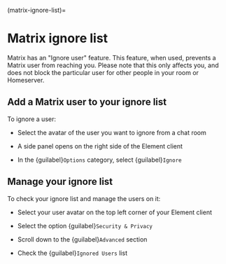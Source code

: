 (matrix-ignore-list)=
# Matrix ignore list

Matrix has an "Ignore user" feature.
This feature, when used, prevents a Matrix user from reaching you.
Please note that this only affects you, and does not block the particular user for other people in your room or Homeserver. 


## Add a Matrix user to your ignore list

To ignore a user:

* Select the avatar of the user you want to ignore from a chat room

* A side panel opens on the right side of the Element client

* In the {guilabel}`Options` category, select {guilabel}`Ignore`


## Manage your ignore list

To check your ignore list and manage the users on it:

* Select your user avatar on the top left corner of your Element client

* Select the option {guilabel}`Security & Privacy`

* Scroll down to the {guilabel}`Advanced` section

* Check the {guilabel}`Ignored Users` list

